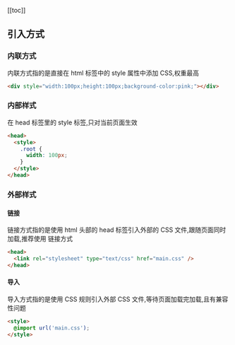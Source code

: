 [[toc]]

## 引入方式

### 内联方式

内联方式指的是直接在 html 标签中的 style 属性中添加 CSS,权重最高

```html
<div style="width:100px;height:100px;background-color:pink;"></div>
```

### 内部样式

在 head 标签里的 style 标签,只对当前页面生效

```html
<head>
  <style>
    .root {
      width: 100px;
    }
  </style>
</head>
```

### 外部样式

#### 链接

链接方式指的是使用 html 头部的 head 标签引入外部的 CSS 文件,跟随页面同时加载,推荐使用 链接方式

```html
<head>
  <link rel="stylesheet" type="text/css" href="main.css" />
</head>
```

#### 导入

导入方式指的是使用 CSS 规则引入外部 CSS 文件,等待页面加载完加载,且有兼容性问题

```html
<style>
  @import url('main.css');
</style>
```
